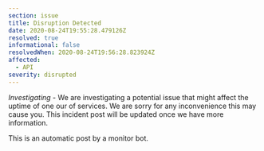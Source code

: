 ```yaml
---
section: issue
title: Disruption Detected
date: 2020-08-24T19:55:28.479126Z
resolved: true
informational: false
resolvedWhen: 2020-08-24T19:56:28.823924Z
affected:
  - API
severity: disrupted
---
```

*Investigating* - We are investigating a potential issue that might affect the uptime of one our of services. We are sorry for any inconvenience this may cause you. This incident post will be updated once we have more information.

This is an automatic post by a monitor bot.
        